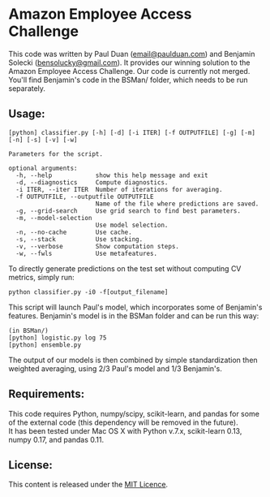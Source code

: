 Amazon Employee Access Challenge
================================

This code was written by Paul Duan (<email@paulduan.com>) and Benjamin Solecki (<bensolucky@gmail.com>).
It provides our winning solution to the Amazon Employee Access Challenge.
Our code is currently not merged. You'll find Benjamin's code in the BSMan/ folder, which needs to be run separately.


Usage:
---------------
    [python] classifier.py [-h] [-d] [-i ITER] [-f OUTPUTFILE] [-g] [-m] [-n] [-s] [-v] [-w]

    Parameters for the script.

    optional arguments:
      -h, --help            show this help message and exit
      -d, --diagnostics     Compute diagnostics.
      -i ITER, --iter ITER  Number of iterations for averaging.
      -f OUTPUTFILE, --outputfile OUTPUTFILE
                            Name of the file where predictions are saved.
      -g, --grid-search     Use grid search to find best parameters.
      -m, --model-selection
                            Use model selection.
      -n, --no-cache        Use cache.
      -s, --stack           Use stacking.
      -v, --verbose         Show computation steps.
      -w, --fwls            Use metafeatures.


To directly generate predictions on the test set without computing CV
metrics, simply run:  

    python classifier.py -i0 -f[output_filename]

This script will launch Paul's model, which incorporates some of Benjamin's features.
Benjamin's model is in the BSMan folder and can be run this way:  

    (in BSMan/)
    [python] logistic.py log 75
    [python] ensemble.py

The output of our models is then combined by simple standardization then weighted averaging, using 2/3 Paul's model and 1/3 Benjamin's.


Requirements:
---------------
This code requires Python, numpy/scipy, scikit-learn, and pandas for
some of the external code (this dependency will be removed in the
future).  
It has been tested under Mac OS X with Python v.7.x,
scikit-learn 0.13, numpy 0.17, and pandas 0.11.

License:
---------------
This content is released under the [MIT Licence](http://opensource.org/licenses/MIT).

